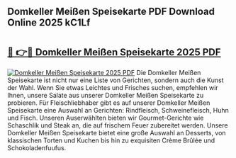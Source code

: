 ## Domkeller Meißen Speisekarte PDF Download Online 2025 kC1Lf

# <h2><a href="http://gc9l415.nevu.top/?p=Domkeller+Mei%c3%9fen+Speisekarte">🔗 👉🔴 Domkeller Meißen Speisekarte 2025 PDF</a></h2>

[![Domkeller Meißen Speisekarte 2025 PDF](https://i.imgur.com/dBaPXMq.png)](http://gc9l415.nevu.top/?p=Domkeller+Mei%c3%9fen+Speisekarte)
Die Domkeller Meißen Speisekarte ist nicht nur eine Liste von Gerichten, sondern auch die Kunst der Wahl. Wenn Sie etwas Leichtes und Frisches suchen, empfehlen wir Ihnen, unsere Salate aus unserer Domkeller Meißen Speisekarte zu probieren. Für Fleischliebhaber gibt es auf unserer Domkeller Meißen Speisekarte eine Auswahl an Gerichten: Rindfleisch, Schweinefleisch, Huhn und Fisch. Unseren Auserwählten bieten wir Gourmet-Gerichte wie Schaschlik und Steak an, die auf frischem Feuer zubereitet werden. Unsere Domkeller Meißen Speisekarte bietet eine große Auswahl an Desserts, von klassischen Torten und Kuchen bis hin zu exquisiten Crème Brûlée und Schokoladenfuufus.

